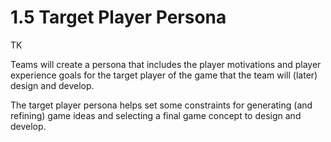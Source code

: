 # 1.5 Target Player Persona

TK

Teams will create a persona that includes the player motivations and player experience goals for the target player of the game that the team will \(later\) design and develop.

The target player persona helps set some constraints for generating \(and refining\) game ideas and selecting a final game concept to design and develop.

